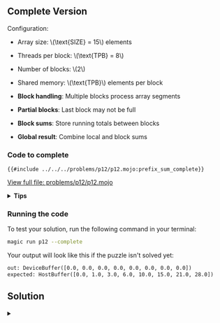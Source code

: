 ## Complete Version

Configuration:
- Array size: \\(\\text{SIZE} = 15\\) elements
- Threads per block: \\(\\text{TPB} = 8\\)
- Number of blocks: \\(2\\)
- Shared memory: \\(\\text{TPB}\\) elements per block

- **Block handling**: Multiple blocks process array segments
- **Partial blocks**: Last block may not be full
- **Block sums**: Store running totals between blocks
- **Global result**: Combine local and block sums

### Code to complete

```mojo
{{#include ../../../problems/p12/p12.mojo:prefix_sum_complete}}
```
<a href="{{#include ../_includes/repo_url.md}}/blob/main/problems/p12/p12.mojo" class="filename">View full file: problems/p12/p12.mojo</a>

<details>
<summary><strong>Tips</strong></summary>

<div class="solution-tips">

1. Compute local prefix sums like in [Simple Version](./simple.md)
2. Last thread stores block sum at `TPB * (block_idx.x + 1)`
3. Add previous block's sum to current block
4. Handle array bounds for all operations
</div>
</details>

### Running the code

To test your solution, run the following command in your terminal:

```bash
magic run p12 --complete
```

Your output will look like this if the puzzle isn't solved yet:
```txt
out: DeviceBuffer([0.0, 0.0, 0.0, 0.0, 0.0, 0.0, 0.0, 0.0])
expected: HostBuffer([0.0, 1.0, 3.0, 6.0, 10.0, 15.0, 21.0, 28.0])
```

## Solution

<details class="solution-details">
<summary></summary>

```mojo
{{#include ../../../solutions/p12/p12.mojo:prefix_sum_complete_solution}}
```

<div class="solution-explanation">
This solution handles multi-block prefix sum in three main phases:

1. Local prefix sum (per block):
   ```
   Block 0 (8 elements):    [0,1,2,3,4,5,6,7]
   After local prefix sum:  [0,1,3,7,10,16,21,28]

   Block 1 (7 elements):    [8,9,10,11,12,13,14]
   After local prefix sum:  [8,17,27,38,50,63,77]
   ```

2. Block sum communication:
   - Last thread (local_i == TPB-1) in each non-final block
   - Stores its block's sum at next block's start:

   ```mojo
   if local_i == TPB - 1 and block_idx.x < size // TPB - 1:
       out[TPB * (block_idx.x + 1)] = shared[local_i]
   ```

   - Block 0's sum (28) stored at position 8
   - Memory layout: `[0,1,3,7,10,16,21,28 | 28,17,27,38,50,63,77]`
                                          ↑
                                     Block 0's sum

3. Final adjustment:
   - Each block after first adds previous block's sum

   ```mojo
   if block_idx.x > 0 and global_i < size:
       shared[local_i] += out[block_idx.x * TPB - 1]
   ```
   - Block 1: Each element += 28
   - Final result: `[0,1,3,7,10,16,21,28, 36,45,55,66,78,91,105]`

Key implementation details:
- Uses `barrier()` after shared memory operations
- Handles partial blocks (last block size < TPB)
- Guards all operations with proper bounds checking
- Maintains correct thread and block synchronization
- Achieves \\(O(\log n)\\) complexity per block

The solution scales to arbitrary-sized inputs by combining local prefix sums with efficient block-to-block communication.
</div>
</details>
